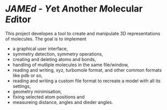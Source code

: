 # *JAMEd* - *Y*et *A*nother *M*olecular *Ed*itor
This project developes a tool to create and manipulate 3D representations of molecules. The goal is to implement 
+ a graphical user interface, 
+ symmetry detection, symmetry operations, 
+ creating and deleting atoms and bonds, 
+ handling of mutliple molecules in the same file/window,
+ reading and writing, xyz, turbomole format, and other common formats like pdb or so,
+ reading and writing a custom file format to recreate a model with all its settings,
+ geometry minimisation,
+ fixing selected atom positions and
+ measureing distance, angles and dieder angles.
